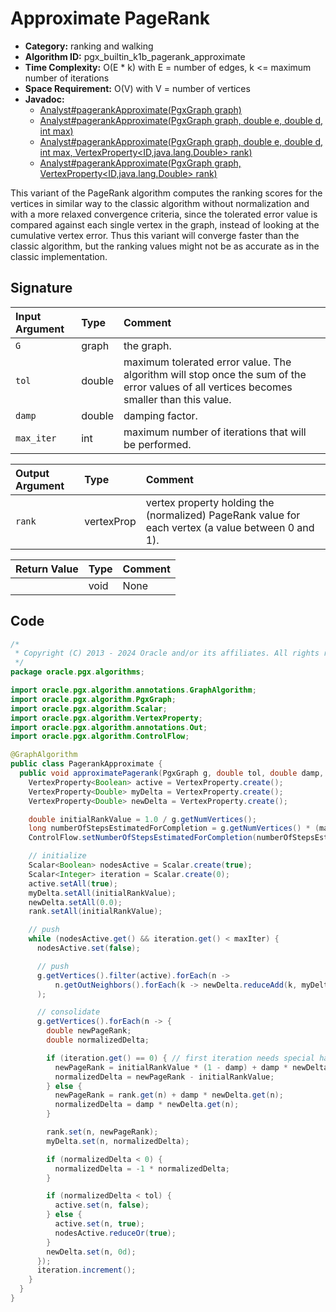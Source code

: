 # Approximate PageRank

- **Category:** ranking and walking
- **Algorithm ID:** pgx_builtin_k1b_pagerank_approximate
- **Time Complexity:** O(E * k) with E = number of edges, k <= maximum number of iterations
- **Space Requirement:** O(V) with V = number of vertices
- **Javadoc:**
  - [Analyst#pagerankApproximate(PgxGraph graph)](https://docs.oracle.com/en/database/oracle/property-graph/24.3/spgjv/oracle/pgx/api/Analyst.html#pagerankApproximate_oracle_pgx_api_PgxGraph_)
  - [Analyst#pagerankApproximate(PgxGraph graph, double e, double d, int max)](https://docs.oracle.com/en/database/oracle/property-graph/24.3/spgjv/oracle/pgx/api/Analyst.html#pagerankApproximate_oracle_pgx_api_PgxGraph_double_double_int_)
  - [Analyst#pagerankApproximate(PgxGraph graph, double e, double d, int max, VertexProperty<ID,java.lang.Double> rank)](https://docs.oracle.com/en/database/oracle/property-graph/24.3/spgjv/oracle/pgx/api/Analyst.html#pagerankApproximate_oracle_pgx_api_PgxGraph_double_double_int_oracle_pgx_api_VertexProperty_)
  - [Analyst#pagerankApproximate(PgxGraph graph, VertexProperty<ID,java.lang.Double> rank)](https://docs.oracle.com/en/database/oracle/property-graph/24.3/spgjv/oracle/pgx/api/Analyst.html#pagerankApproximate_oracle_pgx_api_PgxGraph_oracle_pgx_api_VertexProperty_-)

This variant of the PageRank algorithm computes the ranking scores for the vertices in similar way to the classic algorithm without normalization and with a more relaxed convergence criteria, since the tolerated error value is compared against each single vertex in the graph, instead of looking at the cumulative vertex error. Thus this variant will converge faster than the classic algorithm, but the ranking values might not be as accurate as in the classic implementation.

## Signature

| Input Argument | Type | Comment |
| :--- | :--- | :--- |
| `G` | graph | the graph. |
| `tol` | double | maximum tolerated error value. The algorithm will stop once the sum of the error values of all vertices becomes smaller than this value. |
| `damp` | double | damping factor. |
| `max_iter` | int | maximum number of iterations that will be performed. |

| Output Argument | Type | Comment |
| :--- | :--- | :--- |
| `rank` | vertexProp<double> | vertex property holding the (normalized) PageRank value for each vertex (a value between 0 and 1). |

| Return Value | Type | Comment |
| :--- | :--- | :--- |
| | void | None |

## Code

```java
/*
 * Copyright (C) 2013 - 2024 Oracle and/or its affiliates. All rights reserved.
 */
package oracle.pgx.algorithms;

import oracle.pgx.algorithm.annotations.GraphAlgorithm;
import oracle.pgx.algorithm.PgxGraph;
import oracle.pgx.algorithm.Scalar;
import oracle.pgx.algorithm.VertexProperty;
import oracle.pgx.algorithm.annotations.Out;
import oracle.pgx.algorithm.ControlFlow;

@GraphAlgorithm
public class PagerankApproximate {
  public void approximatePagerank(PgxGraph g, double tol, double damp, int maxIter, @Out VertexProperty<Double> rank) {
    VertexProperty<Boolean> active = VertexProperty.create();
    VertexProperty<Double> myDelta = VertexProperty.create();
    VertexProperty<Double> newDelta = VertexProperty.create();

    double initialRankValue = 1.0 / g.getNumVertices();
    long numberOfStepsEstimatedForCompletion = g.getNumVertices() * (maxIter * 2 + 4) + maxIter;
    ControlFlow.setNumberOfStepsEstimatedForCompletion(numberOfStepsEstimatedForCompletion);

    // initialize
    Scalar<Boolean> nodesActive = Scalar.create(true);
    Scalar<Integer> iteration = Scalar.create(0);
    active.setAll(true);
    myDelta.setAll(initialRankValue);
    newDelta.setAll(0.0);
    rank.setAll(initialRankValue);

    // push
    while (nodesActive.get() && iteration.get() < maxIter) {
      nodesActive.set(false);

      // push
      g.getVertices().filter(active).forEach(n ->
          n.getOutNeighbors().forEach(k -> newDelta.reduceAdd(k, myDelta.get(n) / n.getOutDegree()))
      );

      // consolidate
      g.getVertices().forEach(n -> {
        double newPageRank;
        double normalizedDelta;

        if (iteration.get() == 0) { // first iteration needs special handling
          newPageRank = initialRankValue * (1 - damp) + damp * newDelta.get(n);
          normalizedDelta = newPageRank - initialRankValue;
        } else {
          newPageRank = rank.get(n) + damp * newDelta.get(n);
          normalizedDelta = damp * newDelta.get(n);
        }

        rank.set(n, newPageRank);
        myDelta.set(n, normalizedDelta);

        if (normalizedDelta < 0) {
          normalizedDelta = -1 * normalizedDelta;
        }

        if (normalizedDelta < tol) {
          active.set(n, false);
        } else {
          active.set(n, true);
          nodesActive.reduceOr(true);
        }
        newDelta.set(n, 0d);
      });
      iteration.increment();
    }
  }
}
```

